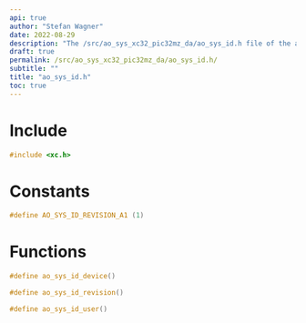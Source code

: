```yaml
---
api: true
author: "Stefan Wagner"
date: 2022-08-29
description: "The /src/ao_sys_xc32_pic32mz_da/ao_sys_id.h file of the ao real-time operating system."
draft: true
permalink: /src/ao_sys_xc32_pic32mz_da/ao_sys_id.h/
subtitle: ""
title: "ao_sys_id.h"
toc: true
---
```


# Include

```c
#include <xc.h>
```

# Constants

```c
#define AO_SYS_ID_REVISION_A1 (1)
```

# Functions

```c
#define ao_sys_id_device()
```

```c
#define ao_sys_id_revision()
```

```c
#define ao_sys_id_user()
```

